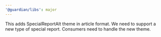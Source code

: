 ```yaml
---
'@guardian/libs': major
---
```


This adds SpecialReportAlt theme in article format. We need to support a new type of special report. Consumers need to handle the new theme.
